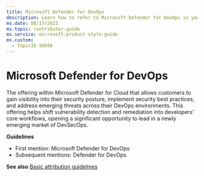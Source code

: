 ```yaml
---
title: Microsoft Defender for DevOps
description: Learn how to refer to Microsoft Defender for DevOps in your content.
ms.date: 08/17/2023
ms.topic: contributor-guide
ms.service: microsoft-product-style-guide
ms.custom:
  - TopicID 56650
---
```



# Microsoft Defender for DevOps

The offering within Microsoft Defender for Cloud that allows customers to gain visibility into their security posture, implement security best practices, and address emerging threats across their DevOps environments. This offering helps shift vulnerability detection and remediation into developers’ core workflows, opening a significant opportunity to lead in a newly emerging market of DevSecOps.

**Guidelines**

- First mention: Microsoft Defender for DevOps
- Subsequent mentions: Defender for DevOps

**See also** [Basic attribution guidelines](~\product-and-feature-names\basic-attribution-guidelines.md)

